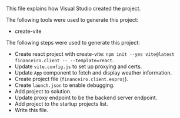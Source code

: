 This file explains how Visual Studio created the project.

The following tools were used to generate this project:
- create-vite

The following steps were used to generate this project:
- Create react project with create-vite: `npm init --yes vite@latest financeiro.client -- --template=react`.
- Update `vite.config.js` to set up proxying and certs.
- Update `App` component to fetch and display weather information.
- Create project file (`financeiro.client.esproj`).
- Create `launch.json` to enable debugging.
- Add project to solution.
- Update proxy endpoint to be the backend server endpoint.
- Add project to the startup projects list.
- Write this file.
